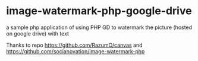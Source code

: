 # image-watermark-php-google-drive
a sample php application of using PHP GD to watermark the picture (hosted on google drive) with text 

Thanks to repo https://github.com/RazumO/canvas and https://github.com/socianovation/image-watermark-php
